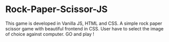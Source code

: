 # Rock-Paper-Scissor-JS
This game is developed in Vanilla JS, HTML and CSS. A simple rock paper scissor game with beautiful frontend in CSS. 
User have to select the image of choice against computer. GO and play !
